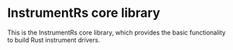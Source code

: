 # InstrumentRs core library

This is the InstrumentRs core library, which provides the basic functionality 
to build Rust instrument drivers.
